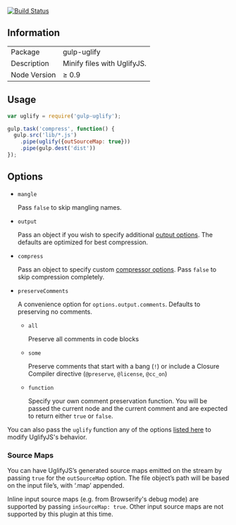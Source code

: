 [![Build Status](https://travis-ci.org/terinjokes/gulp-uglify.png?branch=master)](https://travis-ci.org/terinjokes/gulp-uglify)

## Information

<table>
<tr>
<td>Package</td><td>gulp-uglify</td>
</tr>
<tr>
<td>Description</td>
<td>Minify files with UglifyJS.</td>
</tr>
<tr>
<td>Node Version</td>
<td>≥ 0.9</td>
</tr>
</table>

## Usage

```javascript
var uglify = require('gulp-uglify');

gulp.task('compress', function() {
  gulp.src('lib/*.js')
    .pipe(uglify({outSourceMap: true}))
    .pipe(gulp.dest('dist'))
});
```

## Options

- `mangle`

	Pass `false` to skip mangling names.

- `output`

	Pass an object if you wish to specify additional [output
	options](http://lisperator.net/uglifyjs/codegen). The defaults are
	optimized for best compression.

- `compress`

	Pass an object to specify custom [compressor
	options](http://lisperator.net/uglifyjs/compress). Pass `false` to skip
	compression completely.

- `preserveComments`

	A convenience option for `options.output.comments`. Defaults to preserving no
	comments.

	- `all`
		
		Preserve all comments in code blocks

	- `some`

		Preserve comments that start with a bang (`!`) or include a Closure
		Compiler directive (`@preserve`, `@license`, `@cc_on`)

	- `function`

		Specify your own comment preservation function. You will be passed the
		current node and the current comment and are expected to return either
		`true` or `false`.

You can also pass the `uglify` function any of the options [listed
here](https://github.com/mishoo/UglifyJS2#the-simple-way) to modify
UglifyJS's behavior.


### Source Maps

You can have UglifyJS’s generated source maps emitted on the stream by passing
`true` for the `outSourceMap` option. The file object’s path will be based on
the input file’s, with ‘.map’ appended.

Inline input source maps (e.g. from Browserify's debug mode) are supported by
passing `inSourceMap: true`.  Other input source maps are not supported by this
plugin at this time.
